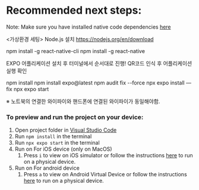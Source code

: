 # Recommended next steps:
Note: Make sure you have installed native code dependencies [here](https://reactnative.dev/docs/environment-setup#installing-dependencies)

<가상환경 세팅>
Node.js 설치 
https://nodejs.org/en/download

npm install -g react-native-cli
npm install -g react-native

EXPO 어플리케이션 설치 후 터미널에서 순서대로 진행! QR코드 인식 후 어플리케이션 실행 확인

npm install
npm install expo@latest
npm audit fix --force
npx expo install —fix
npx expo start

※ 노트북의 연결한 와이파이와 핸드폰에 연결된 와이파이가 동일해야함.


### To preview and run the project on your device:
1. Open project folder in <u>Visual Studio Code</u>
2. Run  `npm install`  in the terminal
3. Run  `npx expo start`  in the terminal
4. Run on For iOS device (only on MacOS)
    1. Press  `i`  to view on iOS simulator or follow the instructions [here](https://docs.expo.dev/workflow/run-on-device/) to run on a physical device.
5. Run on For android device
    1. Press  `a`  to view on Android Virtual Device or follow the instructions [here](https://docs.expo.dev/workflow/run-on-device/) to run on a physical device.
